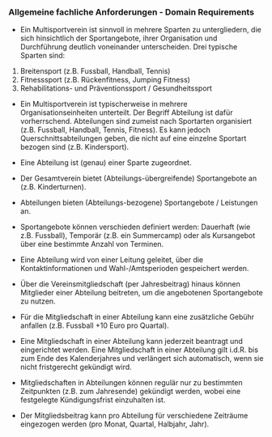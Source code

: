 ### Allgemeine fachliche Anforderungen - Domain Requirements 

* Ein Multisportverein ist sinnvoll in mehrere Sparten zu untergliedern, die sich hinsichtlich der Sportangebote, ihrer Organisation und Durchführung deutlich voneinander unterscheiden. Drei typische Sparten sind: 

1. Breitensport (z.B. Fussball, Handball, Tennis)
2. Fitnesssport (z.B. Rückenfitness, Jumping Fitness)
3. Rehabilitations- und Präventionssport / Gesundheitssport

* Ein Multisportverein ist typischerweise in mehrere Organisationseinheiten unterteilt. Der Begriff Abteilung ist dafür vorherrschend. Abteilungen sind zumeist nach Sportarten organisiert (z.B. Fussball, Handball, Tennis, Fitness). Es kann jedoch Querschnittsabteilungen geben, die nicht auf eine einzelne Sportart bezogen sind (z.B. Kindersport).
* Eine Abteilung ist (genau) einer Sparte zugeordnet. 
* Der Gesamtverein bietet (Abteilungs-übergreifende) Sportangebote an (z.B. Kinderturnen). 
* Abteilungen bieten (Abteilungs-bezogene) Sportangebote / Leistungen an.
* Sportangebote können verschieden definiert werden: Dauerhaft (wie z.B. Fussball), Temporär (z.B. ein Summercamp) oder als Kursangebot über eine bestimmte Anzahl von Terminen.

* Eine Abteilung wird von einer Leitung geleitet, über die Kontaktinformationen und Wahl-/Amtsperioden gespeichert werden.
* Über die Vereinsmitgliedschaft (per Jahresbeitrag) hinaus können Mitglieder einer Abteilung beitreten, um die angebotenen Sportangebote zu nutzen.  
* Für die Mitgliedschaft in einer Abteilung kann eine zusätzliche Gebühr anfallen (z.B. Fussball +10 Euro pro Quartal). 
* Eine Mitgliedschaft in einer Abteilung kann jederzeit beantragt und eingerichtet werden. Eine Mitgliedschaft in einer Abteilung gilt i.d.R. bis zum Ende des Kalenderjahres und verlängert sich automatisch, wenn sie nicht fristgerecht gekündigt wird.
* Mitgliedschaften in Abteilungen können regulär nur zu bestimmten Zeitpunkten (z.B. zum Jahresende) gekündigt werden, wobei eine festgelegte Kündigungsfrist einzuhalten ist.
* Der Mitgliedsbeitrag kann pro Abteilung für verschiedene Zeiträume eingezogen werden (pro Monat, Quartal, Halbjahr, Jahr). 

